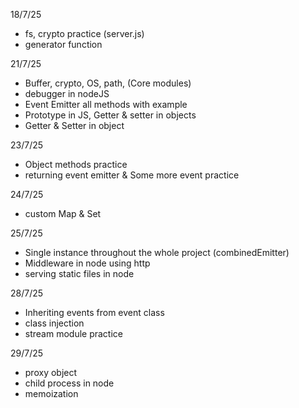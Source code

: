 18/7/25
- fs, crypto practice (server.js)
- generator function

21/7/25
- Buffer, crypto, OS, path, (Core modules)
- debugger in nodeJS
- Event Emitter all methods with example
- Prototype in JS, Getter & setter in objects
- Getter & Setter in object
  
23/7/25
- Object methods practice
- returning event emitter & Some more event practice 

24/7/25
- custom Map & Set

25/7/25
- Single instance throughout the whole project (combinedEmitter)
- Middleware in node using http 
- serving static files in node

28/7/25
- Inheriting events from event class
- class injection
- stream module practice

29/7/25
- proxy object
- child process in node
- memoization

